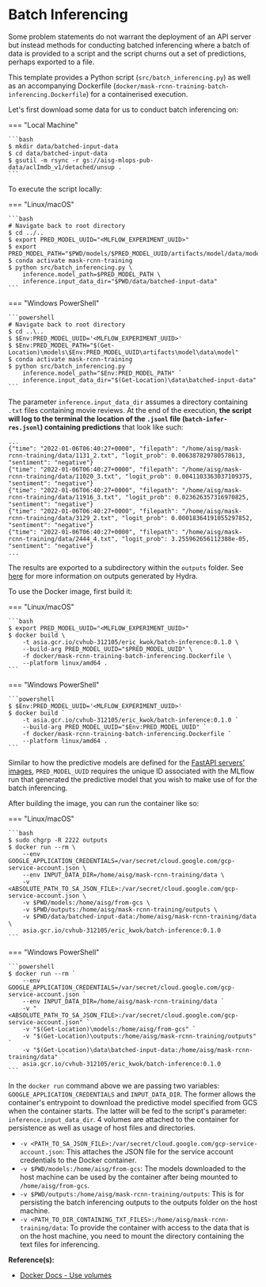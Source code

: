 # Batch Inferencing

Some problem statements do not warrant the deployment of an API server
but instead methods for conducting batched inferencing where a batch
of data is provided to a script and the script churns out
a set of predictions, perhaps exported to a file.

This template provides a Python script (`src/batch_inferencing.py`)
as well as an accompanying
Dockerfile
(`docker/mask-rcnn-training-batch-inferencing.Dockerfile`)
for a containerised execution.

Let's first download some data for us to conduct batch inferencing on:

=== "Local Machine"

    ```bash
    $ mkdir data/batched-input-data
    $ cd data/batched-input-data
    $ gsutil -m rsync -r gs://aisg-mlops-pub-data/aclImdb_v1/detached/unsup .
    ```

To execute the script locally:

=== "Linux/macOS"

    ```bash
    # Navigate back to root directory
    $ cd ../..
    $ export PRED_MODEL_UUID="<MLFLOW_EXPERIMENT_UUID>"
    $ export PRED_MODEL_PATH="$PWD/models/$PRED_MODEL_UUID/artifacts/model/data/model"
    $ conda activate mask-rcnn-training
    $ python src/batch_inferencing.py \
        inference.model_path=$PRED_MODEL_PATH \
        inference.input_data_dir="$PWD/data/batched-input-data"
    ```

=== "Windows PowerShell"

    ```powershell
    # Navigate back to root directory
    $ cd ..\..
    $ $Env:PRED_MODEL_UUID='<MLFLOW_EXPERIMENT_UUID>'
    $ $Env:PRED_MODEL_PATH="$(Get-Location)\models\$Env:PRED_MODEL_UUID\artifacts\model\data\model"
    $ conda activate mask-rcnn-training
    $ python src/batch_inferencing.py `
        inference.model_path="$Env:PRED_MODEL_PATH" `
        inference.input_data_dir="$(Get-Location)\data\batched-input-data"
    ```

The parameter `inference.input_data_dir` assumes a directory
containing `.txt` files containing movie reviews. At the end of the
execution, __the script will log to the terminal the location of the
`.jsonl` file (`batch-infer-res.jsonl`) containing predictions__ that
look like such:

```jsonl
...
{"time": "2022-01-06T06:40:27+0000", "filepath": "/home/aisg/mask-rcnn-training/data/1131_2.txt", "logit_prob": 0.006387829780578613, "sentiment": "negative"}
{"time": "2022-01-06T06:40:27+0000", "filepath": "/home/aisg/mask-rcnn-training/data/11020_3.txt", "logit_prob": 0.0041103363037109375, "sentiment": "negative"}
{"time": "2022-01-06T06:40:27+0000", "filepath": "/home/aisg/mask-rcnn-training/data/11916_3.txt", "logit_prob": 0.023626357316970825, "sentiment": "negative"}
{"time": "2022-01-06T06:40:27+0000", "filepath": "/home/aisg/mask-rcnn-training/data/3129_2.txt", "logit_prob": 0.00018364191055297852, "sentiment": "negative"}
{"time": "2022-01-06T06:40:27+0000", "filepath": "/home/aisg/mask-rcnn-training/data/2444_4.txt", "logit_prob": 3.255962656112388e-05, "sentiment": "negative"}
...
```

The results are exported to a subdirectory within the
`outputs` folder. See
[here](https://hydra.cc/docs/tutorials/basic/running_your_app/working_directory/)
for more information on outputs generated by Hydra.

To use the Docker image, first build it:

=== "Linux/macOS"

    ```bash
    $ export PRED_MODEL_UUID="<MLFLOW_EXPERIMENT_UUID>"
    $ docker build \
        -t asia.gcr.io/cvhub-312105/eric_kwok/batch-inference:0.1.0 \
        --build-arg PRED_MODEL_UUID="$PRED_MODEL_UUID" \
        -f docker/mask-rcnn-training-batch-inferencing.Dockerfile \
        --platform linux/amd64 .
    ```

=== "Windows PowerShell"

    ```powershell
    $ $Env:PRED_MODEL_UUID='<MLFLOW_EXPERIMENT_UUID>'
    $ docker build `
        -t asia.gcr.io/cvhub-312105/eric_kwok/batch-inference:0.1.0 `
        --build-arg PRED_MODEL_UUID="$Env:PRED_MODEL_UUID" `
        -f docker/mask-rcnn-training-batch-inferencing.Dockerfile `
        --platform linux/amd64 .
    ```

Similar to how the predictive models are defined for the
[FastAPI servers' images](./08-deployment.md#model-serving-fastapi),
`PRED_MODEL_UUID` requires the unique ID associated
with the MLflow run that generated the predictive model that you wish
to make use of for the batch inferencing.

After building the image, you can run the container like so:

=== "Linux/macOS"

    ```bash
    $ sudo chgrp -R 2222 outputs
    $ docker run --rm \
        --env GOOGLE_APPLICATION_CREDENTIALS=/var/secret/cloud.google.com/gcp-service-account.json \
        --env INPUT_DATA_DIR=/home/aisg/mask-rcnn-training/data \
        -v <ABSOLUTE_PATH_TO_SA_JSON_FILE>:/var/secret/cloud.google.com/gcp-service-account.json \
        -v $PWD/models:/home/aisg/from-gcs \
        -v $PWD/outputs:/home/aisg/mask-rcnn-training/outputs \
        -v $PWD/data/batched-input-data:/home/aisg/mask-rcnn-training/data \
        asia.gcr.io/cvhub-312105/eric_kwok/batch-inference:0.1.0
    ```

=== "Windows PowerShell"

    ```powershell
    $ docker run --rm `
        --env GOOGLE_APPLICATION_CREDENTIALS=/var/secret/cloud.google.com/gcp-service-account.json `
        --env INPUT_DATA_DIR=/home/aisg/mask-rcnn-training/data `
        -v "<ABSOLUTE_PATH_TO_SA_JSON_FILE>:/var/secret/cloud.google.com/gcp-service-account.json" `
        -v "$(Get-Location)\models:/home/aisg/from-gcs" `
        -v "$(Get-Location)\outputs:/home/aisg/mask-rcnn-training/outputs" `
        -v "$(Get-Location)\data\batched-input-data:/home/aisg/mask-rcnn-training/data" `
        asia.gcr.io/cvhub-312105/eric_kwok/batch-inference:0.1.0
    ```

In the `docker run` command above we are passing two variables:
`GOOGLE_APPLICATION_CREDENTIALS` and `INPUT_DATA_DIR`.
The former allows the container's entrypoint to download the
predictive model specified from GCS when the container starts.
The latter
will be fed to the script's parameter: `inference.input_data_dir`.
4 volumes are attached to the container for persistence as well as
usage of host files and directories.

- `-v <PATH_TO_SA_JSON_FILE>:/var/secret/cloud.google.com/gcp-service-account.json`:
  This attaches the JSON file for the service account credentials to
  the Docker container.
- `-v $PWD/models:/home/aisg/from-gcs`: The models downloaded to the
  host machine can be used by the container after being mounted to
  `/home/aisg/from-gcs`.
- `-v $PWD/outputs:/home/aisg/mask-rcnn-training/outputs`:
  This is for persisting the batch inferencing outputs to the outputs
  folder on the host machine.
- `-v <PATH_TO_DIR_CONTAINING_TXT_FILES>:/home/aisg/mask-rcnn-training/data`:
  To provide the container with access to the data that is on the host
  machine, you need to mount the directory containing the text
  files for inferencing.

__Reference(s):__

- [Docker Docs - Use volumes](https://docs.docker.com/storage/volumes/)
